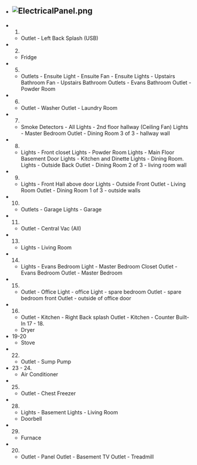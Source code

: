 - ![ElectricalPanel.png](../assets/ElectricalPanel_1702324080426_0.png)
	-
- 1.
	- Outlet - Left Back Splash (USB)
- 2.
	- Fridge
- 5.
	- Outlets - Ensuite
	  Light - Ensuite
	  Fan - Ensuite
	  Lights - Upstairs Bathroom
	  Fan - Upstairs Bathroom
	  Outlets - Evans Bathroom
	  Outlet - Powder Room
- 6.
	- Outlet - Washer
	  Outlet - Laundry Room
- 7.
	- Smoke Detectors - All
	  Lights - 2nd floor hallway (Ceiling Fan)
	  Lights - Master Bedroom
	  Outlet - Dining Room 3 of 3 - hallway wall
- 8.
	- Lights - Front closet
	  Lights - Powder Room
	  Lights - Main Floor Basement Door
	  Lights - Kitchen and Dinette
	  Lights - Dining Room.
	  Lights - Outside Back
	  Outlet - Dining Room 2 of 3 - living room wall
- 9.
	- Lights - Front Hall above door
	  Lights - Outside Front
	  Outlet - Living Room
	  Outlet - Dining Room 1 of 3 - outside walls
- 10.
	- Outlets - Garage
	  Lights - Garage
- 11.
	- Outlet - Central Vac (All)
- 13.
	- Lights - Living Room
- 14.
	- Lights - Evans Bedroom
	  Light - Master Bedroom Closet
	  Outlet - Evans Bedroom
	  Outlet - Master Bedroom
- 15.
	- Outlet - Office
	  Light - office
	  Light - spare bedroom
	  Outlet - spare bedroom front
	  Outlet - outside of office door
- 16.
	- Outlet - Kitchen - Right Back splash
	  Outlet - Kitchen - Counter Built-In
	  17 - 18.
	- Dryer
- 19-20
	- Stove
- 22.
	- Outlet - Sump Pump
- 23 - 24.
	- Air Conditioner
- 25.
	- Outlet - Chest Freezer
- 28.
	- Lights - Basement
	  Lights - Living Room
	- Doorbell
- 29.
	- Furnace
- 20.
	- Outlet - Panel
	  Outlet - Basement TV
	  Outlet - Treadmill